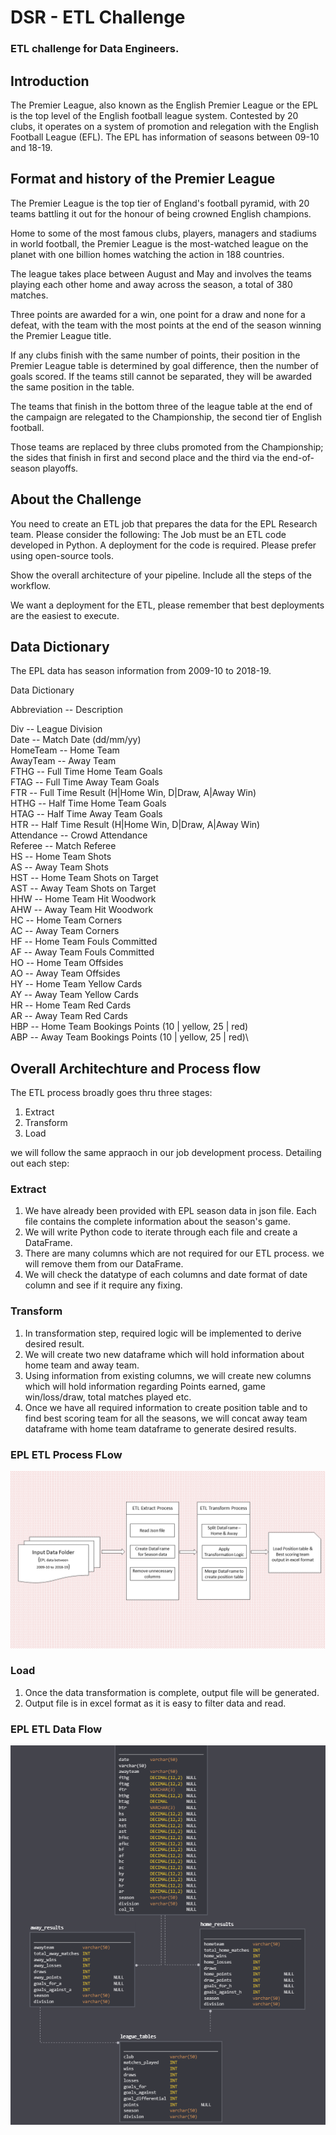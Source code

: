 # DSR - ETL Challenge

### ETL challenge for Data Engineers.

## Introduction
The Premier League, also known as the English Premier League or the EPL is the top level of the English football league system. Contested by 20 clubs, it operates on a system of promotion and relegation with the English Football League (EFL).
The EPL has information of seasons between 09-10 and 18-19. 

## Format and history of the Premier League
The Premier League is the top tier of England's football pyramid, with 20 teams battling it out for the honour of being crowned English champions.

Home to some of the most famous clubs, players, managers and stadiums in world football, the Premier League is the most-watched league on the planet with one billion homes watching the action in 188 countries.

The league takes place between August and May and involves the teams playing each other home and away across the season, a total of 380 matches.

Three points are awarded for a win, one point for a draw and none for a defeat, with the team with the most points at the end of the season winning the Premier League title.

If any clubs finish with the same number of points, their position in the Premier League table is determined by goal difference, then the number of goals scored. If the teams still cannot be separated, they will be awarded the same position in the table.

The teams that finish in the bottom three of the league table at the end of the campaign are relegated to the Championship, the second tier of English football.

Those teams are replaced by three clubs promoted from the Championship; the sides that finish in first and second place and the third via the end-of-season playoffs.

## About the Challenge

You need to create an ETL job that prepares the data for the EPL Research team. Please consider the following:
    The Job must be an ETL code developed in Python.
    A deployment for the code is required. Please prefer using open-source tools.

Show the overall architecture of your pipeline. Include all the steps of the workflow.

We want a deployment for the ETL, please remember that best deployments are the easiest to execute.

## Data Dictionary
The EPL data has season information from 2009-10 to 2018-19.

Data Dictionary

Abbreviation -- Description

Div           --   League Division\
Date 	      --  Match Date (dd/mm/yy)\
HomeTeam 	  --   Home Team\
AwayTeam 	  --   Away Team\
FTHG 	      --   Full Time Home Team Goals\
FTAG 	      --   Full Time Away Team Goals\
FTR 	      --   Full Time Result (H|Home Win, D|Draw, A|Away Win)\
HTHG 	      --   Half Time Home Team Goals\
HTAG 	      --   Half Time Away Team Goals\
HTR 	      --   Half Time Result (H|Home Win, D|Draw, A|Away Win)\
Attendance 	  --   Crowd Attendance\
Referee 	  --   Match Referee\
HS 	          --   Home Team Shots\
AS 	          --   Away Team Shots\
HST 	      --   Home Team Shots on Target\
AST 	      --   Away Team Shots on Target\
HHW 	      --   Home Team Hit Woodwork\
AHW 	      --   Away Team Hit Woodwork\
HC 	          --   Home Team Corners\
AC 	          --   Away Team Corners\
HF 	          --   Home Team Fouls Committed\
AF 	          --   Away Team Fouls Committed\
HO 	          --   Home Team Offsides\
AO 	          --   Away Team Offsides\
HY 	          --   Home Team Yellow Cards\
AY 	          --   Away Team Yellow Cards\
HR 	          --   Home Team Red Cards\
AR 	          --   Away Team Red Cards\
HBP 	      --   Home Team Bookings Points (10 | yellow, 25 | red)\
ABP 	      --   Away Team Bookings Points (10 | yellow, 25 | red)\

## Overall Architechture and Process flow

The ETL process broadly goes thru three stages:
1. Extract
2. Transform
3. Load

we will follow the same appraoch in our job development process. Detailing out each step:

### Extract
1. We have already been provided with EPL season data in json file. Each file contains the complete information about the season's game.
2. We will write Python code to iterate through each file and create a DataFrame.
3. There are many columns which are not required for our ETL process. we will remove them from our DataFrame.
4. We will check the datatype of each columns and date format of date column and see if it require any fixing.

### Transform
1. In transformation step, required logic will be implemented to derive desired result.
2. We will create two new dataframe which will hold information about home team and away team.
3. Using information from existing columns, we will create new columns which will hold information regarding Points earned, game win/loss/draw, total matches played etc.
4. Once we have all required information to create position table and to find best scoring team for all the seasons, we will concat away team dataframe with home team dataframe to generate desired results.

### EPL ETL Process FLow
![EPL ETL Process FLow](ETP-ETL-Process.png)

### Load
1. Once the data transformation is complete, output file will be generated.
2. Output file is in excel format as it is easy to filter data and read.

### EPL ETL Data Flow
![EPL ETL Data Model](Data_Model.png)

